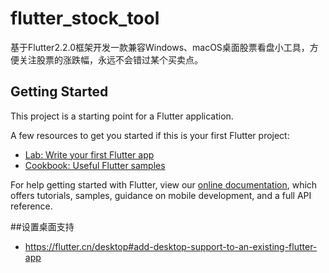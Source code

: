 # flutter_stock_tool

基于Flutter2.2.0框架开发一款兼容Windows、macOS桌面股票看盘小工具，方便关注股票的涨跌幅，永远不会错过某个买卖点。

## Getting Started

This project is a starting point for a Flutter application.

A few resources to get you started if this is your first Flutter project:

- [Lab: Write your first Flutter app](https://flutter.dev/docs/get-started/codelab)
- [Cookbook: Useful Flutter samples](https://flutter.dev/docs/cookbook)

For help getting started with Flutter, view our
[online documentation](https://flutter.dev/docs), which offers tutorials,
samples, guidance on mobile development, and a full API reference.

##设置桌面支持
* https://flutter.cn/desktop#add-desktop-support-to-an-existing-flutter-app
